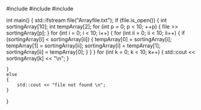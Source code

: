 #include <iostream>
#include <string>
#include <fstream>

int main()
{
    std::ifstream file("Arrayfile.txt");
    if (file.is_open())
    {
        int sortingArray[10];
        int tempArray[2];
        for (int p = 0; p < 10; ++p)
        {
            file >> sortingArray[p];
        }
        for (int i = 0; i < 10; i++)
        {
            for (int ii = 0; ii < 10; ii++)
            {
                if (sortingArray[i] < sortingArray[ii])
                {
                    tempArray[0] = sortingArray[i];
                    tempArray[1] = sortingArray[ii];
                    sortingArray[i] = tempArray[1];
                    sortingArray[ii] = tempArray[0];
                }
            }
        }
        for (int k = 0; k < 10; k++)
        {
            std::cout << sortingArray[k] << "\n";
        }

    }
    else
    {
        std::cout << "file not found \n";
    }
}
